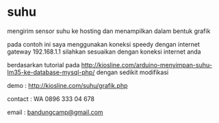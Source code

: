# suhu
mengirim sensor suhu ke hosting dan menampilkan dalam bentuk grafik

pada contoh ini saya menggunakan koneksi speedy dengan internet gateway 192.168.1.1 silahkan sesuaikan dengan koneksi internet anda

berdasarkan tutorial pada http://kiosline.com/arduino-menyimpan-suhu-lm35-ke-database-mysql-php/ dengan sedikit modifikasi

demo : http://kiosline.com/suhu/grafik.php

contact : WA 0896 333 04 678

email : bandungcamp@gmail.com
